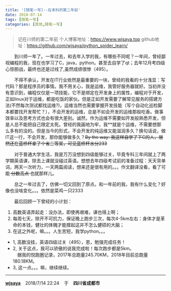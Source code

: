```yaml
---
title: '[随笔一写]--在本科的第二年前' 
date: 2018-07-14
tags: [随笔一写]
categories: [其他,随笔一写]
---
```


>记在川师的第二年前
个人博客地址：https://www.wjsaya.top
github地址：https://github.com/wjsaya/python_spider_learn/
<!--more-->


&emsp;&emsp;到川师一年了。一年过去，和去年入学的我，有哪些不同呢？一年间，曾经鄙视编程的我，现在也学习了C，java，python。甚至去自学了qt；去年12月考四级心惊胆战，最终也还是过线了,虽然成绩很惨（495）。

&emsp;&emsp;不得不承认，开发在IT行业依然是最重要的一块，曾经的我看的十分浅显：写代码？那是程序员的事情。我不用关心，我是运维，我管好服务器就好。当初并没有意识到，编程仅仅是一项技能，它不是绑定在开发身上的属性，编程对于开发，正如linux对于运维，都是吃饭的家伙。但是正如开发需要了解常见服务的搭建方法(不然每次测试都找运维?)，运维当然也需要掌握开发技能（写个自动化巡检脚本都要找开发帮忙？），不会开发的运维，总是不如会开发的运维那般吃香。做事效率以及思考方式也会有很大差别。诚然，作为运维不需要如开发般熟悉开发，但是人总不能把自己限定太死。曾经的我画地为牢，我**就是个运维，不需要想那么多有的没的。但是当今的形式，不会开发的纯运维又能滋润多久？换句话说，做IT这一行，不会开发，那你能够做多久？<del>By the way: 我这样自学了下C的人，居然还在蓝桥杯拿了个省三等奖，可见蓝桥杯水分233</del>

&emsp;&emsp;对于普通大学生活，我是万万没想到四级能够过关，毕竟专科三年间就上了两学期英语课，除去上课就没碰过英语。想想去年四级考试前的准备过程：天天背单词，两天一次听力，一天两篇阅读，想来还是很有用的。。。作文翻译没看，看了可能<del> 分数高点 </del>也就那样儿。

&emsp;&emsp;总之一年过去了，仿佛一切又回到了原点。和一年前的我，我有什么变化？好像也没啥变化。。。依然是菜鸡一只2333

&emsp;&emsp;最后回顾一下曾经的小计划：

1. 高数英语弄起走：没办法，即使再艰难，课也得上啊；
2. 每周七天，除开不可抗力，保证晚上跑步三次，每次4-5km左右：身体才是革命的本钱，健壮的体魄才能撑起这并不怎么健硕的大脑；
3. 在这之外呢，嘛。。。人生苦短，我学python。。。


- 1, 高数没挂，英语四级过关（495），恩，勉强完成任务！
- 2, 关于这点，我可以骄傲的说我完成啦！每次跑步都是5km。<br>&ensp;&ensp;据我的悦跑圈记录，2017年总跑量245.70KM，2018年目前总跑量180.18KM。
- 3, 这一点。。。嘛，继续继续。

----------
<b><a href="https://www.wjsaya.top">wjsaya</a></b>  &ensp;  2018/7/14 22:24  &ensp;  于  &ensp;  <b>四川省成都市</b>





